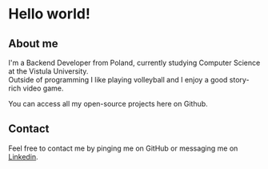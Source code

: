 # Hello world!

## About me
I'm a Backend Developer from Poland, currently studying Computer Science at the Vistula University.\
Outside of programming I like playing volleyball and I enjoy a good story-rich video game.

You can access all my open-source projects here on Github.

## Contact
Feel free to contact me by pinging me on GitHub or messaging me on [Linkedin](https://www.linkedin.com/in/konstanty-cyran).
